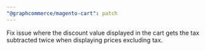 ```yaml
---
"@graphcommerce/magento-cart": patch
---
```


Fix issue where the discount value displayed in the cart gets the tax subtracted twice when displaying prices excluding tax.
